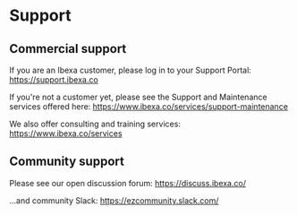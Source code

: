 # Support

## Commercial support
If you are an Ibexa customer, please log in to your Support Portal:
https://support.ibexa.co

If you're not a customer yet, please see the Support and Maintenance services offered here:
https://www.ibexa.co/services/support-maintenance

We also offer consulting and training services:
https://www.ibexa.co/services

## Community support
Please see our open discussion forum:
https://discuss.ibexa.co/

...and community Slack:
https://ezcommunity.slack.com/
